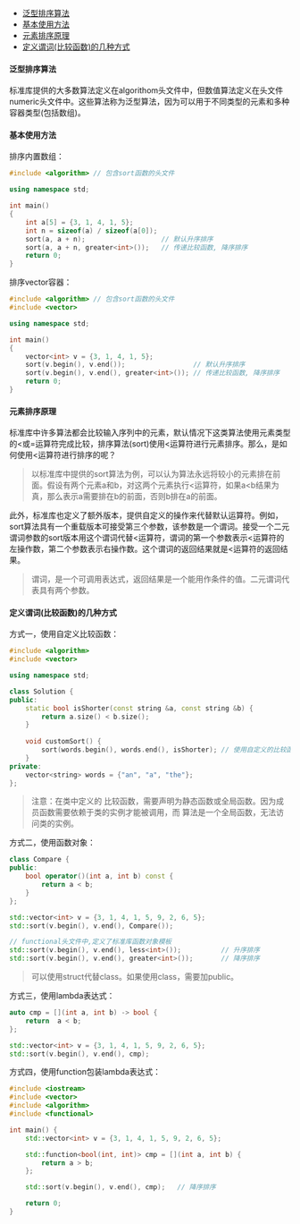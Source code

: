 
- [泛型排序算法](#泛型排序算法)
- [基本使用方法](#基本使用方法)
- [元素排序原理](#元素排序原理)
- [定义谓词(比较函数)的几种方式](#定义谓词比较函数的几种方式)



#### 泛型排序算法

标准库提供的大多数算法定义在algorithom头文件中，但数值算法定义在头文件numeric头文件中。这些算法称为泛型算法，因为可以用于不同类型的元素和多种容器类型(包括数组)。




#### 基本使用方法



排序内置数组：

```c++
#include <algorithm> // 包含sort函数的头文件

using namespace std;

int main()
{
    int a[5] = {3, 1, 4, 1, 5};
    int n = sizeof(a) / sizeof(a[0]);
    sort(a, a + n);                   // 默认升序排序
    sort(a, a + n, greater<int>());   // 传递比较函数, 降序排序
    return 0;
}
```



排序vector容器：

```c++
#include <algorithm> // 包含sort函数的头文件
#include <vector>

using namespace std;

int main()
{
    vector<int> v = {3, 1, 4, 1, 5};
    sort(v.begin(), v.end());                 // 默认升序排序
    sort(v.begin(), v.end(), greater<int>()); // 传递比较函数, 降序排序
    return 0;
}
```



#### 元素排序原理



标准库中许多算法都会比较输入序列中的元素，默认情况下这类算法使用元素类型的<或=运算符完成比较，排序算法(sort)使用<运算符进行元素排序。那么，是如何使用<运算符进行排序的呢？

> 以标准库中提供的sort算法为例，可以认为算法永远将较小的元素排在前面。假设有两个元素a和b，对这两个元素执行<运算符，如果a<b结果为真，那么表示a需要排在b的前面，否则b排在a的前面。



此外，标准库也定义了额外版本，提供自定义的操作来代替默认运算符。例如，sort算法具有一个重载版本可接受第三个参数，该参数是一个谓词。接受一个二元谓词参数的sort版本用这个谓词代替<运算符，谓词的第一个参数表示<运算符的左操作数，第二个参数表示右操作数。这个谓词的返回结果就是<运算符的返回结果。

> 谓词，是一个可调用表达式，返回结果是一个能用作条件的值。二元谓词代表具有两个参数。



#### 定义谓词(比较函数)的几种方式






方式一，使用自定义比较函数：

```c++
#include <algorithm>
#include <vector>

using namespace std;

class Solution {
public:
    static bool isShorter(const string &a, const string &b) {
        return a.size() < b.size();
    }
    
    void customSort() {
        sort(words.begin(), words.end(), isShorter); // 使用自定义的比较函数进行排序
    }
private:
    vector<string> words = {"an", "a", "the"};
};
```

> 注意：在类中定义的 比较函数，需要声明为静态函数或全局函数。因为成员函数需要依赖于类的实例才能被调用，而 算法是一个全局函数，无法访问类的实例。





方式二，使用函数对象：

```c++
class Compare {
public:
    bool operator()(int a, int b) const {
        return a < b;
    }
};

std::vector<int> v = {3, 1, 4, 1, 5, 9, 2, 6, 5};
std::sort(v.begin(), v.end(), Compare());

// functional头文件中,定义了标准库函数对象模板
std::sort(v.begin(), v.end(), less<int>());          // 升序排序
std::sort(v.begin(), v.end(), greater<int>());       // 降序排序
```

> 可以使用struct代替class。如果使用class，需要加public。
>





方式三，使用lambda表达式：

```c++
auto cmp = [](int a, int b) -> bool {
    return  a < b;
};

std::vector<int> v = {3, 1, 4, 1, 5, 9, 2, 6, 5};
std::sort(v.begin(), v.end(), cmp);
```



方式四，使用function包装lambda表达式：

```c++
#include <iostream>
#include <vector>
#include <algorithm>
#include <functional>

int main() {
    std::vector<int> v = {3, 1, 4, 1, 5, 9, 2, 6, 5};

    std::function<bool(int, int)> cmp = [](int a, int b) {
        return a > b;
    };

    std::sort(v.begin(), v.end(), cmp);   // 降序排序

    return 0;
}
```

